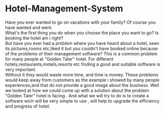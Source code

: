 # Hotel-Management-System
Have you ever wanted to go on vacations with your family? Of course you have wanted and went.   
What's the first thing you do when you choose the place you want to go? Is booking the hotel am i right?  
But have you ever had a problem where you have heard about a hotel, seen its pictures,rooms etc,liked it but you couldn't have booked online because of the problems of their management software? This is a common problem for many people at "Golden Taler" hotel. For different hotels,restaurants,motels,resorts etc finding a good and suitable software is very important.  
Without it they would waste more time, and time is money.
These problems would keep away from customers as the example i showed by many people experiences,and that do not provide a good image about the business.
Well we looked at how we could come up with a solution about the problem "Golden Taler" hotel is facing .
And what we will try to do is to create a software wich will be very simple to use , will help to upgrade the efficiency and progress of hotel.
